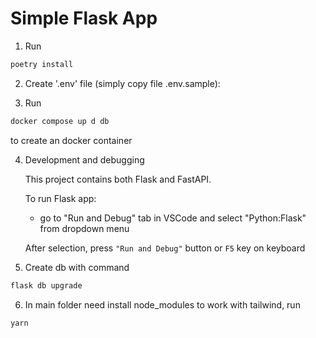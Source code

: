 # Simple Flask App

1. Run

```bash
poetry install
```

2. Create '.env' file (simply copy file .env.sample):

3. Run

```bash
docker compose up d db
```

to create an docker container

4. Development and debugging

   This project contains both Flask and FastAPI.

   To run Flask app:

   - go to "Run and Debug" tab in VSCode and select "Python:Flask" from dropdown menu

   After selection, press `"Run and Debug"` button or `F5` key on keyboard

5. Create db with command

```bash
flask db upgrade
```

6. In main folder need install node_modules to work with tailwind, run

```bash
yarn
```
